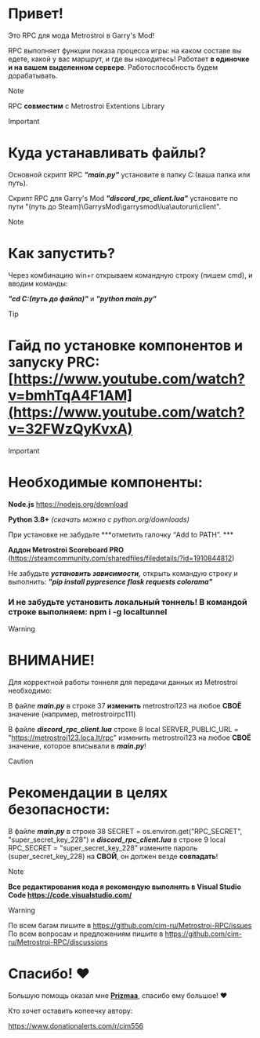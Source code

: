 # Привет!
Это RPC для мода Metrostroi в Garry's Mod! 

RPC выполняет функции показа процесса игры: на каком составе вы едете, какой у вас маршрут, и где вы находитесь!
Работает **в одиночке и на вашем выделенном сервере**. Работоспособность будем дорабатывать.
> [!NOTE]
>RPC **совместим** с Metrostroi Extentions Library

> [!IMPORTANT] 
># Куда устанавливать файлы?
>Основной скрипт RPC ***"main.py"*** установите в папку C:\(ваша папка или путь). 
>
>Скрипт RPC для Garry's Mod ***"discord_rpc_client.lua"*** установите по пути "(путь до Steam)\GarrysMod\garrysmod\lua\autorun\client\".

> [!NOTE]
># Как запустить?
>Через комбинацию win+r открываем командную строку (пишем cmd), и вводим команды: 
>
>***"cd C:\(путь до файла)"*** и ***"python main.py"***

> [!TIP]
># Гайд по установке компонентов и запуску PRC: [https://www.youtube.com/watch?v=bmhTqA4F1AM](https://www.youtube.com/watch?v=32FWzQyKvxA)

> [!IMPORTANT]
> # Необходимые компоненты:
> **Node.js** https://nodejs.org/download
>
> **Python 3.8+** *(скачать можно с python.org/downloads)*
>
> При установке не забудьте ***отметить галочку “Add to PATH”. ***
>
> **Аддон Metrostroi Scoreboard PRO** (https://steamcommunity.com/sharedfiles/filedetails/?id=1910844812)
> 
>Не забудьте ***установить зависимости,*** открыть командую строку и выполнить: ***"pip install pypresence flask requests colorama"***
>### И не забудьте установить локальный тоннель! В командой строке выполняем: **npm i -g localtunnel**

>[!WARNING]
># ВНИМАНИЕ!
>Для корректной работы тоннеля для передачи данных из Metrostroi необходимо:
>
>В файле ***main.py*** в строке 37 **изменить** metrostroi123 на любое **СВОЁ** значение (например, metrostroirpc111)
>
>В файле ***discord_rpc_client.lua***  строке 8 local SERVER_PUBLIC_URL = "https://metrostroi123.loca.lt/rpc" изменить metrostroi123 на любое **СВОЁ** значение, которое вписывали в ***main.py***!

> [!CAUTION]
># Рекомендации в целях безопасности:
>В файле ***main.py*** в строке 38 SECRET = os.environ.get("RPC_SECRET", "super_secret_key_228") и ***discord_rpc_client.lua*** в строке 9 local RPC_SECRET = "super_secret_key_228" измените пароль (super_secret_key_228) на **СВОЙ**, он должен везде **совпадать**!

> [!NOTE]
>**Все редактирования кода я рекомендую выполнять в Visual Studio Code https://code.visualstudio.com/**

>[!WARNING]
>По всем багам пишите в https://github.com/cim-ru/Metrostroi-RPC/issues
>По всем вопросам и предложениям пишите в https://github.com/cim-ru/Metrostroi-RPC/discussions

# Спасибо! ❤

Большую помощь оказал мне  **[Prizmaa](https://github.com/prizmaa)**, спасибо ему большое! ❤

Кто хочет оставить копеечку автору:

https://www.donationalerts.com/r/cim556
